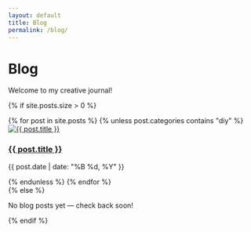 ```yaml
---
layout: default
title: Blog
permalink: /blog/
---
```


# Blog

Welcome to my creative journal! 

{% if site.posts.size > 0 %}
<div class="post-grid">
  {% for post in site.posts %}
    {% unless post.categories contains "diy" %}
      <div class="post-card">
        <a href="{{ post.url }}">
          <div class="img-wrapper">
            <img 
              src="{{ post.featured_image | default: '/assets/images/fallback.jpeg' }}" 
              onerror="this.onerror=null;this.src='/assets/images/fallback.jpeg';" 
              alt="{{ post.title }}" 
              loading="lazy">
          </div>
          <h3>{{ post.title }}</h3>
        </a>
        <p class="post-date">{{ post.date | date: "%B %d, %Y" }}</p>
      </div>
    {% endunless %}
  {% endfor %}
</div>
{% else %}
<p>No blog posts yet — check back soon!</p>
{% endif %}
